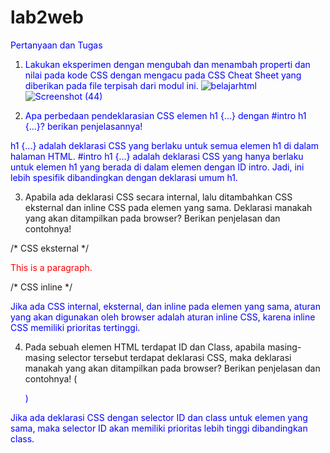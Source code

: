 # lab2web
Pertanyaan dan Tugas
1. Lakukan eksperimen dengan mengubah dan menambah properti dan nilai pada kode CSS
dengan mengacu pada CSS Cheat Sheet yang diberikan pada file terpisah dari modul ini.
![belajarhtml](https://github.com/user-attachments/assets/09ca674e-847e-410b-b1a8-4ae082bb0dd0)
![Screenshot (44)](https://github.com/user-attachments/assets/bb10e016-51a1-4640-bd66-156b60acdcbf)

2. Apa perbedaan pendeklarasian CSS elemen h1 {...} dengan #intro h1 {...}? berikan
penjelasannya!

 h1 {...} adalah deklarasi CSS yang berlaku untuk semua elemen h1 di dalam halaman HTML.
#intro h1 {...} adalah deklarasi CSS yang hanya berlaku untuk elemen h1 yang berada di dalam elemen dengan ID intro. Jadi, ini lebih spesifik dibandingkan dengan deklarasi umum h1.

3. Apabila ada deklarasi CSS secara internal, lalu ditambahkan CSS eksternal dan inline CSS pada
elemen yang sama. Deklarasi manakah yang akan ditampilkan pada browser? Berikan
penjelasan dan contohnya!

<head>
  <style>
    p { color: blue; } /* CSS internal */
  </style>
  <link rel="stylesheet" href="style.css"> /* CSS eksternal */
</head>
<body>
  <p style="color: red;">This is a paragraph.</p> /* CSS inline */
</body>

Jika ada CSS internal, eksternal, dan inline pada elemen yang sama, aturan yang akan digunakan oleh browser adalah aturan inline CSS, karena inline CSS memiliki prioritas tertinggi.

4. Pada sebuah elemen HTML terdapat ID dan Class, apabila masing-masing selector tersebut
terdapat deklarasi CSS, maka deklarasi manakah yang akan ditampilkan pada browser?
Berikan penjelasan dan contohnya! ( <p id="paragraf-1" class="text-paragraf"> )

Jika ada deklarasi CSS dengan selector ID dan class untuk elemen yang sama, maka selector ID akan memiliki prioritas lebih tinggi dibandingkan class.
